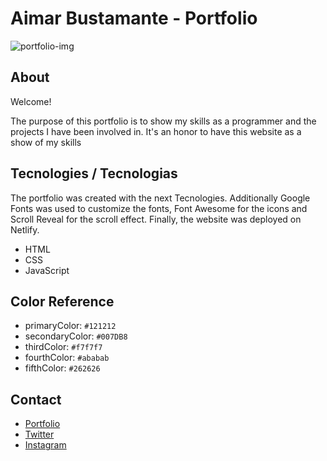 # Aimar Bustamante - Portfolio

![portfolio-img](https://github.com/AimarBustamante/myPortfolio/blob/main/img/Portafolio%20Mockup.png)

## About 

Welcome!

The purpose of this portfolio is to show my skills as a programmer and the projects I have been involved in. It's an honor to have this website as a show of my skills

## Tecnologies / Tecnologias

The portfolio was created with the next Tecnologies. Additionally Google Fonts was used to customize the fonts, Font Awesome for the icons and Scroll Reveal for the scroll effect. Finally, the website was deployed on Netlify.

- HTML
- CSS
- JavaScript

## Color Reference

- primaryColor: `#121212`
- secondaryColor: `#007DB8`
- thirdColor: `#f7f7f7`
- fourthColor: `#ababab`
- fifthColor: `#262626`

## Contact

- [Portfolio](https://aimarbusta.netlify.app/)
- [Twitter](https://twitter.com/aimarBusta)
- [Instagram](https://www.instagram.com/aimarbusta.dev/)
